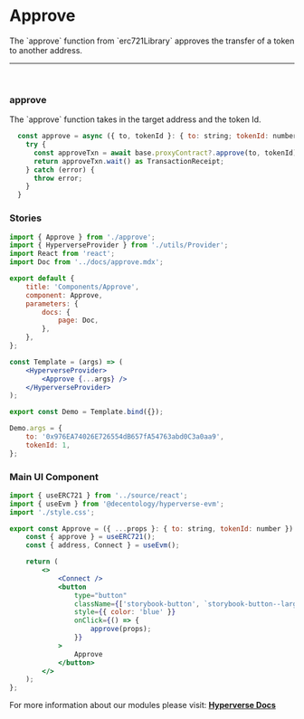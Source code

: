 # Approve

<p> The `approve` function from `erc721Library` approves the transfer of a token to another address. </p>

---

<br>

### approve

<p> The `approve` function takes in the target address and the token Id. </p>

```jsx
  const approve = async ({ to, tokenId }: { to: string; tokenId: number }) => {
    try {
      const approveTxn = await base.proxyContract?.approve(to, tokenId);
      return approveTxn.wait() as TransactionReceipt;
    } catch (error) {
      throw error;
    }
  }
```

### Stories

```jsx
import { Approve } from './approve';
import { HyperverseProvider } from './utils/Provider';
import React from 'react';
import Doc from '../docs/approve.mdx';

export default {
	title: 'Components/Approve',
	component: Approve,
	parameters: {
		docs: {
			page: Doc,
		},
	},
};

const Template = (args) => (
	<HyperverseProvider>
		<Approve {...args} />
	</HyperverseProvider>
);

export const Demo = Template.bind({});

Demo.args = {
	to: '0x976EA74026E726554dB657fA54763abd0C3a0aa9',
	tokenId: 1,
};
```

### Main UI Component

```jsx
import { useERC721 } from '../source/react';
import { useEvm } from '@decentology/hyperverse-evm';
import './style.css';

export const Approve = ({ ...props }: { to: string, tokenId: number }) => {
	const { approve } = useERC721();
	const { address, Connect } = useEvm();

	return (
		<>
			<Connect />
			<button
				type="button"
				className={['storybook-button', `storybook-button--large`].join(' ')}
				style={{ color: 'blue' }}
				onClick={() => {
					approve(props);
				}}
			>
				Approve
			</button>
		</>
	);
};
```

For more information about our modules please visit: [**Hyperverse Docs**](docs.hyperverse.dev)
